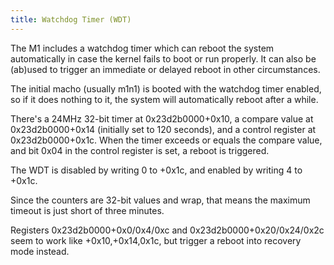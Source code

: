 ```yaml
---
title: Watchdog Timer (WDT)
---
```


The M1 includes a watchdog timer which can reboot the system automatically in case the kernel fails to boot or run properly. It can also be (ab)used to trigger an immediate or delayed reboot in other circumstances.

The initial macho (usually m1n1) is booted with the watchdog timer enabled, so if it does nothing to it, the system will automatically reboot after a while.

There's a 24MHz 32-bit timer at 0x23d2b0000+0x10, a compare value at 0x23d2b0000+0x14 (initially set to 120 seconds), and a control register at 0x23d2b0000+0x1c. When the timer exceeds or equals the compare value, and bit 0x04 in the control register is set, a reboot is triggered.

The WDT is disabled by writing 0 to +0x1c, and enabled by writing 4 to +0x1c.

Since the counters are 32-bit values and wrap, that means the maximum timeout is just short of three minutes.

Registers 0x23d2b0000+0x0/0x4/0xc and 0x23d2b0000+0x20/0x24/0x2c seem to work like +0x10,+0x14,0x1c, but trigger a reboot into recovery mode instead.
